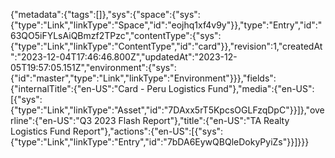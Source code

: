 {"metadata":{"tags":[]},"sys":{"space":{"sys":{"type":"Link","linkType":"Space","id":"eojhq1xf4v9y"}},"type":"Entry","id":"63QO5iFYLsAiQBmzf2TPzc","contentType":{"sys":{"type":"Link","linkType":"ContentType","id":"card"}},"revision":1,"createdAt":"2023-12-04T17:46:46.800Z","updatedAt":"2023-12-05T19:57:05.151Z","environment":{"sys":{"id":"master","type":"Link","linkType":"Environment"}}},"fields":{"internalTitle":{"en-US":"Card - Peru Logistics Fund"},"media":{"en-US":[{"sys":{"type":"Link","linkType":"Asset","id":"7DAxx5rT5KpcsOGLFzqDpC"}}]},"overline":{"en-US":"Q3 2023 Flash Report"},"title":{"en-US":"TA Realty Logistics Fund Report"},"actions":{"en-US":[{"sys":{"type":"Link","linkType":"Entry","id":"7bDA6EywQBQleDokyPyiZs"}}]}}}